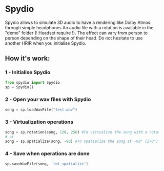 # Spydio
Spydio allows to simulate 3D audio to have a rendering like Dolby Atmos through simple headphones
An audio file with a rotation is available in the "demo" folder (! Headset require !).
The effect can vary from person to person depending on the shape of their head. Do not hesitate to use another HRIR when you initialise Spydio.

## How it's work:
### 1 - Initialise Spydio
```python
from spydio import Spydio
sp = Spydio()
```

### 2 - Open your wav files with Spydio 
```python
song = sp.loadWavFile("test.wav")
```

### 3 - Virtualization operations
```python
song = sp.rotation(song, 120, 250) #To virtualize the song with a rotation (120° -> 250°)
# or
song = sp.spatialize(song, -90) #To spatialize the song at -90° (270°)
```

### 4 - Save when operations are done
```python
sp.saveWavFile(song, 'rot_spatialize')
```
